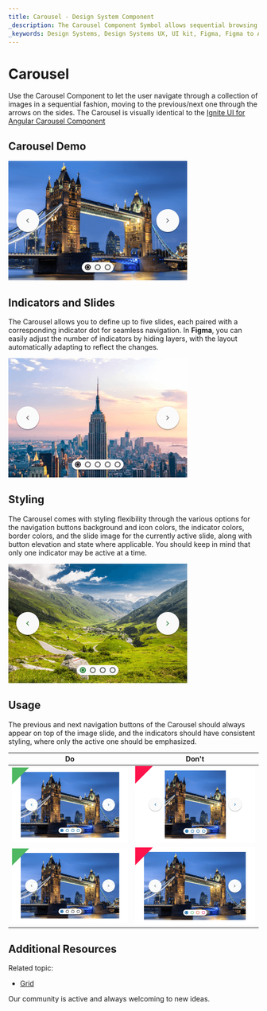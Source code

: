 ```yaml
---
title: Carousel - Design System Component
_description: The Carousel Component Symbol allows sequential browsing through a collection of images. 
_keywords: Design Systems, Design Systems UX, UI kit, Figma, Figma to Angular, Export code from Figma, Figma to HTML, Figma UI kits, Ignite UI for Angular, Angular, Angular Design System, Design Kits for Angular, Figma HTML
---
```


# Carousel

Use the Carousel Component to let the user navigate through a collection of images in a sequential fashion, moving to the previous/next one through the arrows on the sides. The Carousel is visually identical to the [Ignite UI for Angular Carousel Component](https://www.infragistics.com/products/ignite-ui-angular/angular/components/carousel.html)

## Carousel Demo

<img class="responsive-img" src="../images/carousel_demo.png" srcset="../images/carousel_demo@2x.png 2x" />

## Indicators and Slides

The Carousel allows you to define up to five slides, each paired with a corresponding indicator dot for seamless navigation. In **Figma**, you can easily adjust the number of indicators by hiding layers, with the layout automatically adapting to reflect the changes.

<img class="responsive-img" src="../images/carousel_indicators&slides.png" srcset="../images/carousel_indicators&slides@2x.png 2x" />

## Styling

The Carousel comes with styling flexibility through the various options for the navigation buttons background and icon colors, the indicator colors, border colors, and the slide image for the currently active slide, along with button elevation and state where applicable. You should keep in mind that only one indicator may be active at a time.

<img class="responsive-img" src="../images/carousel_styling.png" srcset="../images/carousel_styling@2x.png 2x" />

## Usage

The previous and next navigation buttons of the Carousel should always appear on top of the image slide, and the indicators should have consistent styling, where only the active one should be emphasized.

| Do                                                                                 | Don't                                                                                  |
| ---------------------------------------------------------------------------------- | -------------------------------------------------------------------------------------- |
| <img class="responsive-img" src="../images/carousel_do1.png" srcset="../images/carousel_do1@2x.png 2x" /> | <img class="responsive-img" src="../images/carousel_dont1.png" srcset="../images/carousel_dont1@2x.png 2x" /> |
| <img class="responsive-img" src="../images/carousel_do2.png" srcset="../images/carousel_do2@2x.png 2x" /> | <img class="responsive-img" src="../images/carousel_dont2.png" srcset="../images/carousel_dont2@2x.png 2x" /> |

## Additional Resources

Related topic:

- [Grid](grid.md)

Our community is active and always welcoming to new ideas.
